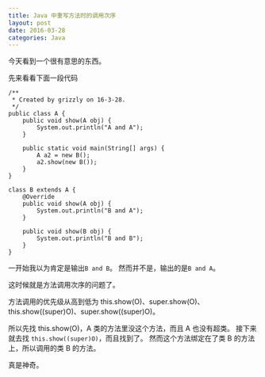 ```yaml
---
title: Java 中重写方法时的调用次序
layout: post
date: 2016-03-28
categories: Java
---
```


今天看到一个很有意思的东西。

先来看看下面一段代码

```
/**
 * Created by grizzly on 16-3-28.
 */
public class A {
    public void show(A obj) {
        System.out.println("A and A");
    }

    public static void main(String[] args) {
        A a2 = new B();
        a2.show(new B());
    }
}

class B extends A {
    @Override
    public void show(A obj) {
        System.out.println("B and A");
    }

    public void show(B obj) {
        System.out.println("B and B");
    }
}
```

一开始我以为肯定是输出`B and B`。
然而并不是，输出的是`B and A`。

这时候就是方法调用次序的问题了。

方法调用的优先级从高到低为 this.show(O)、super.show(O)、this.show((super)O)、super.show((super)O)。

所以先找 this.show(O)，A 类的方法里没这个方法，而且 A 也没有超类。
接下来就去找 `this.show((super)O)`，而且找到了。
然而这个方法绑定在了类 B 的方法上，所以调用的类 B 的方法。

真是神奇。
